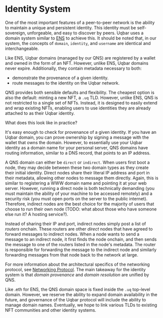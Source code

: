 # Identity System

One of the most important features of a peer-to-peer network is the ability to maintain a unique and persistent identity.
This identity must be self-sovereign, unforgeable, and easy to discover by peers.
Uqbar uses a domain system similar to [ENS](https://ens.domains/) to achieve this.
It should be noted that, in our system, the concepts of `domain`, `identity`, and `username` are identical and interchangeable.

Like ENS, Uqbar domains (managed by our QNS) are registered by a wallet and owned in the form of an NFT.
However, unlike ENS, Uqbar domains never expire. Additionally, they contain metadata necessary to both:
- demonstrate the provenance of a given identity.
- route messages to the identity on the Uqbar network.

QNS provides both sensible defaults and flexibility.
The cheapest option is also the default: minting a new NFT, a `.uq` TLD.
However, unlike ENS, QNS is not restricted to a single set of NFTs.
Instead, it is designed to easily extend and wrap existing NFTs, enabling users to use identities they are already attached to as their Uqbar identity.

What does this look like in practice?

It's easy enough to check for provenance of a given identity.
If you have an Uqbar domain, you can prove ownership by signing a message with the wallet that owns the domain.
However, to essentially use your Uqbar identity as a domain name for your personal server, QNS domains have routing information, similar to a DNS record, that points to an IP address.

A QNS domain can either be `direct` or `indirect`.
When users first boot a node, they may decide between these two domain types as they create their initial identity.
Direct nodes share their literal IP address and port in their metadata, allowing other nodes to message them directly.
Again, this is similar to registering a WWW domain name and pointing it at your web server.
However, running a direct node is both technically demanding (you must maintain the ability of your machine to be accessed remotely) and a security risk (you must open ports on the server to the public internet).
Therefore, indirect nodes are the best choice for the majority of users that choose to run their own node (TODO: what about those who have someone else run it? A hosting service?).

Instead of sharing their IP and port, indirect nodes simply post a list of *routers* onchain.
These routers are other *direct* nodes that have agreed to forward messages to indirect nodes.
When a node wants to send a message to an indirect node, it first finds the node onchain, and then sends the message to one of the routers listed in the node's metadata.
The router is responsible for forwarding the message to the indirect node and similarly forwarding messages from that node back to the network at large.

For more information about the architectural specifics of the networking protocol, see [Networking Protocol](./networking_protocol.md).
The main takeaway for the identity system is that *domain provenance* and *domain resolution* are unified by QNS.

Like .eth for ENS, the QNS domain space is fixed inside the `.uq` top-level domain.
However, we reserve the ability to expand domain availability in the future, and governance of the Uqbar protocol will include the ability to manage domain names.
Eventually, we hope to link various TLDs to existing NFT communities and other identity systems.
